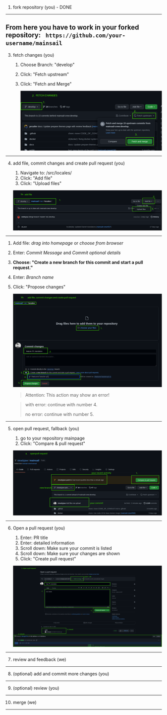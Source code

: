 

1. fork repository (you) - DONE
---

**From here you have to work in your forked repository:**
` https://github.com/your-username/mainsail`
---

3. fetch changes (you)
   1. Choose Branch: "develop"
   2. Click: "Fetch upstream"
   3. Click: "Fetch and Merge"

      ![](images/pr-how-to/number2.png)
---
   
4. add file, commit changes and create pull request (you)

   1. Navigate to: /src/locales/
   2. Click: "Add file"
   3. Click: "Upload files"

    ![](images/pr-how-to/number3a.png)
---
   1. Add file: *drag into homepage* or *choose from browser* 
   2. Enter: *Commit Message* and *Commit optional details*
   3. **Choose: "Create a new branch for this commit and start a pull request."**
   4. Enter: *Branch name*
   5. Click: "Propose changes"
   
      ![](images/pr-how-to/number3b.png)

      > Attention: This action may show an error!
   
      > with error: continue with number 4.
      > 
      > no error: continue with number 5.
---
   
5. open pull request, fallback (you)
   1. go to your repository mainpage 
   2. Click: "Compare & pull request"

   ![](images/pr-how-to/number4.png)
---

6. Open a pull request (you)
   1. Enter: PR title
   2. Enter: detailed information
   3. Scroll down: Make sure your commit is listed
   4. Scroll down: Make sure your changes are shown
   5. Click: "Create pull request"

   ![](images/pr-how-to/number5.png)
---

7. review and feedback (we)
---

8. (optional) add and commit more changes (you)
---
9. (optional) review (you)
---
10. merge (we)
---
